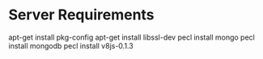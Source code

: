 # Server Requirements
apt-get install pkg-config
apt-get install libssl-dev
pecl install mongo
pecl install mongodb
pecl install v8js-0.1.3

